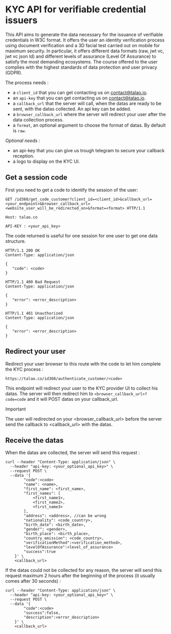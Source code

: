 # KYC API for verifiable credential issuers

This API aims to generate the data necessary for the issuance of verifiable credentials in W3C format. It offers the user an identity verification process using document verification and a 3D facial test carried out on mobile for maximum security. In particular, it offers different data formats (raw, jwt vc, jwt vc json ld) and different levels of assurance (Level Of Assurance) to satisfy the most demanding ecosystems. The course offered to the user complies with the highest standards of data protection and user privacy (GDPR).

The process needs :
- a `client_id` that you can get contacting us on contact@talao.io.
- an `api-key` that you can get contacting us on contact@talao.io.
- a `callback_url` that the server will call, when the datas are ready to be sent, with the datas collected. An api key can be added.
- a `browser_callback_url` where the server will redirect your user after the data collection process. 
- a `format`, an optional argument to choose the format of datas. By default is `raw`.

*Optional needs :*
- an api-key that you can give us trough telegram to secure your callback reception.
- a logo to display on the KYC UI.

## Get a session code

First you need to get a code to identify the session of the user:

```
GET /id360/get_code_customer?client_id=<client_id>&callback_url=<your_endpoint>&browser_callback_url=<website_user_will_be_redirected_on>&format=<format> HTTP/1.1

Host: talao.co

API-KEY : <your_api_key> 
```

The code returned is useful for one session for one user to get one data structure.

```
HTTP/1.1 200 OK
Content-Type: application/json

{
   "code": <code>
}
```


```
HTTP/1.1 400 Bad Request
Content-Type: application/json

{
   "error": <error_description>
}
```


```
HTTP/1.1 401 Unauthorized
Content-Type: application/json

{
   "error": <error_description>
}
```


## Redirect your user

Redirect your user browser to this route with the code to let him complete the KYC process :

`https://talao.co/id360/authenticate_customer/<code>`

This endpoint will redirect your user to the KYC provider UI to collect his datas. The server will then redirect him to `<browser_callback_url>?code=code` and it will POST datas on your callback_url.

> [!IMPORTANT]
> The user will redirected on your <browser_callback_url> before the server send the callback to <callback_url> with the datas.

## Receive the datas

When the datas are collected, the server will send this request :

```
curl --header "Content-Type: application/json" \
  --header "api-key: <your_optional_api_key>" \
  --request POST \
  --data '{
        "code":<code>
        "name": <name>,
        "first_name": <first_name>,
        "first_names": [
            <first_name1>,
            <first_name2>,
            <first_name3>
        ],
        "address": <address>, //can be wrong
        "nationality": <code_country>,
        "birth_date": <birth_date>,
        "gender": <gender>,
        "birth_place": <birth_place>,
        "country_emission": <code_country>,
        "verificationMethod":<verification_method>,
        "levelOfAssurance":<level_of_assurance>
        "success":true
    }' \
    <callback_url>
```

If the datas could not be collected for any reason, the server will send this request maximum 2 hours after the beginning of the process (it usually comes after 30 seconds) :

```
curl --header "Content-Type: application/json" \
  --header "api-key: <your_optional_api_key>" \
  --request POST \
  --data '{
        "code":<code>
        "success":false,
        "description":<error_description>
    }' \
    <callback_url>
```